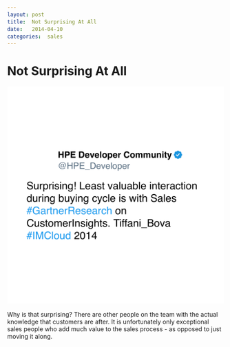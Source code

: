 ```yaml
---
layout: post
title:  Not Surprising At All 
date:   2014-04-10 
categories:  sales 
---
```


# Not Surprising At All


![](/images/tweet-453879534043942912.png)

Why is that surprising? There are other people on the team with the actual knowledge that customers are after. It is unfortunately only exceptional sales people who add much value to the sales process - as opposed to just moving it along.

